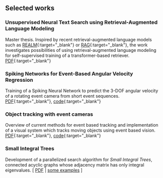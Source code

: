 ## Selected works
### Unsupervised Neural Text Search using Retrieval-Augmented Language Modeling
Master thesis. Inspired by recent retrieval-augmented language models such as [REALM](https://arxiv.org/abs/2002.08909){:target="_blank"} or [RAG](https://arxiv.org/abs/2005.11401){:target="_blank"}, the work investigates possibilities of using retrieval-augmented language modeling for self-supervised training of a transformer-based retriever. [PDF](/assets/thesis_violacampos.pdf){:target="_blank"}

### Spiking Networks for Event-Based Angular Velocity Regression 
Training of a Spiking Neural Network to predict the 3-DOF angular velocity of a rotating event camera from short event sequences. [PDF](/assets/snn_angular_velocity.pdf){:target="_blank"}, [code](https://gitlab.cs.hs-rm.de/vcampos/snn_angular_velocity){:target="_blank"}

### Object tracking with event cameras
Overview of current methods for event based tracking and implementation of a visual system which tracks moving objects using event based vision.
[PDF](/assets/event_based_tracking.pdf){:target="_blank"}, [code](https://gitlab.cs.hs-rm.de/vcampos/event_based_corner_tracker){:target="_blank"}

### Small Integral Trees
Development of a parallelized search algorithm for _Small Integral Trees_, connected acyclic graphs whose adjacency matrix has only integral eigenvalues. \[ [PDF](/assets/small_integral_trees.pdf) \| [some examples](https://www.win.tue.nl/~aeb/graphs/integral_trees.html) \]










